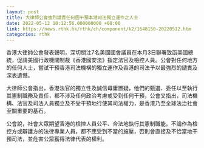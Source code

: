 ```yaml
---
layout: post
title: 大律師公會強烈譴責任何圖干預本港司法獨立運作之人士
date: 2022-05-12 10:12:56.000000000 +08:00
link: https://news.rthk.hk/rthk/ch/component/k2/1648150-20220512.htm
categories: rthk
---
```


香港大律師公會發表聲明，深切關注7名美國國會議員在本月3日聯署致函美國總統，促請美國行政機關制裁《香港國安法》指定法官及檢控人員。公會對任何地方的任何人士，嘗試干預香港司法機構的獨立運作及香港的司法予以最強烈的譴責及深表遺憾。

大律師公會指出，香港法官的獨立性及誠信毋庸置疑，他們的甄選、委任以至執行其憲制職務及責任，都不涉及任何政治考慮或受到任何干預，公會又指出，司法機構、法官及司法人員獨立及不受干預地行使其司法權力，是香港乃至全球法治社會至關重要的基石。

公會說，社會大眾期望香港的檢控人員公平、合法地執行其憲制職能。不論作為檢控方或辯護方的法律專業人員，都不應受到不當的施壓，否則會直接及不恰當地干預司法，並危害公眾獲得法律代表的權利。
